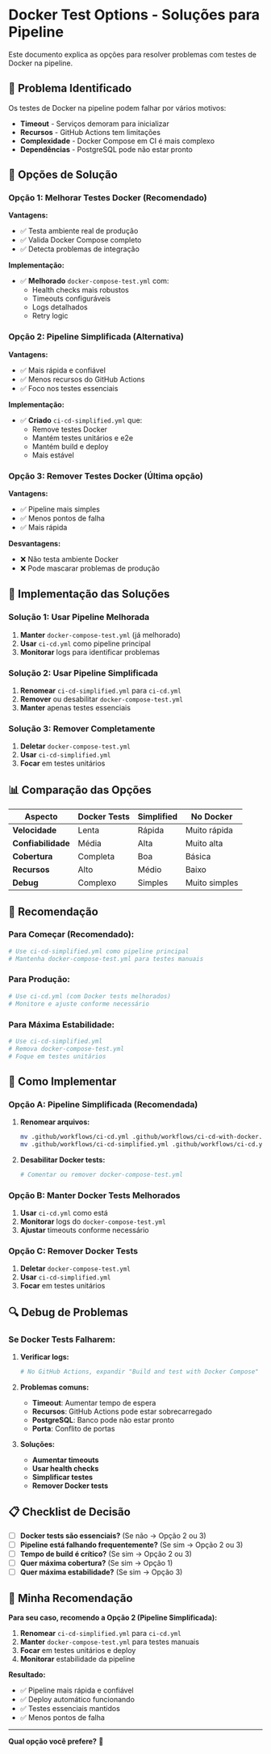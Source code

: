 # Docker Test Options - Soluções para Pipeline

Este documento explica as opções para resolver problemas com testes de Docker na pipeline.

## 🚨 Problema Identificado

Os testes de Docker na pipeline podem falhar por vários motivos:
- **Timeout** - Serviços demoram para inicializar
- **Recursos** - GitHub Actions tem limitações
- **Complexidade** - Docker Compose em CI é mais complexo
- **Dependências** - PostgreSQL pode não estar pronto

## 🎯 Opções de Solução

### **Opção 1: Melhorar Testes Docker (Recomendado)**

**Vantagens:**
- ✅ Testa ambiente real de produção
- ✅ Valida Docker Compose completo
- ✅ Detecta problemas de integração

**Implementação:**
- ✅ **Melhorado** `docker-compose-test.yml` com:
  - Health checks mais robustos
  - Timeouts configuráveis
  - Logs detalhados
  - Retry logic

### **Opção 2: Pipeline Simplificada (Alternativa)**

**Vantagens:**
- ✅ Mais rápida e confiável
- ✅ Menos recursos do GitHub Actions
- ✅ Foco nos testes essenciais

**Implementação:**
- ✅ **Criado** `ci-cd-simplified.yml` que:
  - Remove testes Docker
  - Mantém testes unitários e e2e
  - Mantém build e deploy
  - Mais estável

### **Opção 3: Remover Testes Docker (Última opção)**

**Vantagens:**
- ✅ Pipeline mais simples
- ✅ Menos pontos de falha
- ✅ Mais rápida

**Desvantagens:**
- ❌ Não testa ambiente Docker
- ❌ Pode mascarar problemas de produção

## 🔧 Implementação das Soluções

### **Solução 1: Usar Pipeline Melhorada**

1. **Manter** `docker-compose-test.yml` (já melhorado)
2. **Usar** `ci-cd.yml` como pipeline principal
3. **Monitorar** logs para identificar problemas

### **Solução 2: Usar Pipeline Simplificada**

1. **Renomear** `ci-cd-simplified.yml` para `ci-cd.yml`
2. **Remover** ou desabilitar `docker-compose-test.yml`
3. **Manter** apenas testes essenciais

### **Solução 3: Remover Completamente**

1. **Deletar** `docker-compose-test.yml`
2. **Usar** `ci-cd-simplified.yml`
3. **Focar** em testes unitários

## 📊 Comparação das Opções

| Aspecto | Docker Tests | Simplified | No Docker |
|---------|-------------|-------------|-----------|
| **Velocidade** | Lenta | Rápida | Muito rápida |
| **Confiabilidade** | Média | Alta | Muito alta |
| **Cobertura** | Completa | Boa | Básica |
| **Recursos** | Alto | Médio | Baixo |
| **Debug** | Complexo | Simples | Muito simples |

## 🎯 Recomendação

### **Para Começar (Recomendado):**
```yaml
# Use ci-cd-simplified.yml como pipeline principal
# Mantenha docker-compose-test.yml para testes manuais
```

### **Para Produção:**
```yaml
# Use ci-cd.yml (com Docker tests melhorados)
# Monitore e ajuste conforme necessário
```

### **Para Máxima Estabilidade:**
```yaml
# Use ci-cd-simplified.yml
# Remova docker-compose-test.yml
# Foque em testes unitários
```

## 🚀 Como Implementar

### **Opção A: Pipeline Simplificada (Recomendada)**

1. **Renomear arquivos:**
   ```bash
   mv .github/workflows/ci-cd.yml .github/workflows/ci-cd-with-docker.yml
   mv .github/workflows/ci-cd-simplified.yml .github/workflows/ci-cd.yml
   ```

2. **Desabilitar Docker tests:**
   ```bash
   # Comentar ou remover docker-compose-test.yml
   ```

### **Opção B: Manter Docker Tests Melhorados**

1. **Usar** `ci-cd.yml` como está
2. **Monitorar** logs do `docker-compose-test.yml`
3. **Ajustar** timeouts conforme necessário

### **Opção C: Remover Docker Tests**

1. **Deletar** `docker-compose-test.yml`
2. **Usar** `ci-cd-simplified.yml`
3. **Focar** em testes unitários

## 🔍 Debug de Problemas

### **Se Docker Tests Falharem:**

1. **Verificar logs:**
   ```bash
   # No GitHub Actions, expandir "Build and test with Docker Compose"
   ```

2. **Problemas comuns:**
   - **Timeout**: Aumentar tempo de espera
   - **Recursos**: GitHub Actions pode estar sobrecarregado
   - **PostgreSQL**: Banco pode não estar pronto
   - **Porta**: Conflito de portas

3. **Soluções:**
   - **Aumentar timeouts**
   - **Usar health checks**
   - **Simplificar testes**
   - **Remover Docker tests**

## 📋 Checklist de Decisão

- [ ] **Docker tests são essenciais?** (Se não → Opção 2 ou 3)
- [ ] **Pipeline está falhando frequentemente?** (Se sim → Opção 2 ou 3)
- [ ] **Tempo de build é crítico?** (Se sim → Opção 2 ou 3)
- [ ] **Quer máxima cobertura?** (Se sim → Opção 1)
- [ ] **Quer máxima estabilidade?** (Se sim → Opção 3)

## 🎯 Minha Recomendação

**Para seu caso, recomendo a Opção 2 (Pipeline Simplificada):**

1. **Renomear** `ci-cd-simplified.yml` para `ci-cd.yml`
2. **Manter** `docker-compose-test.yml` para testes manuais
3. **Focar** em testes unitários e deploy
4. **Monitorar** estabilidade da pipeline

**Resultado:**
- ✅ Pipeline mais rápida e confiável
- ✅ Deploy automático funcionando
- ✅ Testes essenciais mantidos
- ✅ Menos pontos de falha

---

**Qual opção você prefere?** 🤔
